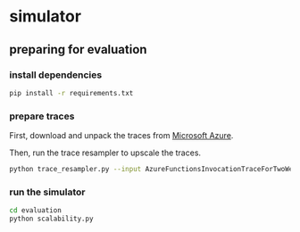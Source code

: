 # simulator

## preparing for evaluation

### install dependencies

```bash
pip install -r requirements.txt
``` 

### prepare traces

First, download and unpack the traces from [Microsoft Azure](https://github.com/Azure/AzurePublicDataset/raw/master/data/AzureFunctionsInvocationTraceForTwoWeeksJan2021.rar).

Then, run the trace resampler to upscale the traces.

```bash
python trace_resampler.py --input AzureFunctionsInvocationTraceForTwoWeeksJan2021.txt --output resampled.csv 
```

### run the simulator

```bash
cd evaluation
python scalability.py
```